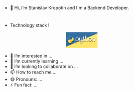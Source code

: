 - 👋 Hi, I’m Stanislav Kropotin and I'm a Backend Developer.
#
- Technology stack !
<div id="header" align="center">
  <img src="https://github.com/inkviz96/inkviz96/raw/main/python.jpg?raw=true" width="100"/>
</div>


- 👀 I’m interested in ...
- 🌱 I’m currently learning ...
- 💞️ I’m looking to collaborate on ...
- 📫 How to reach me ...
- 😄 Pronouns: ...
- ⚡ Fun fact: ...

<!---
StanislavKropotin/StanislavKropotin is a ✨ special ✨ repository because its `README.md` (this file) appears on your GitHub profile.
You can click the Preview link to take a look at your changes.
--->
